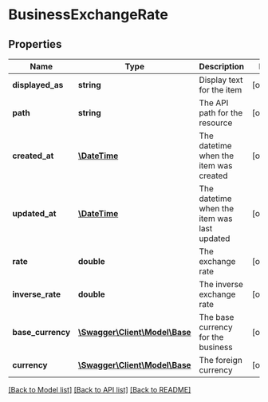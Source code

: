 # BusinessExchangeRate

## Properties
Name | Type | Description | Notes
------------ | ------------- | ------------- | -------------
**displayed_as** | **string** | Display text for the item | [optional] 
**path** | **string** | The API path for the resource | [optional] 
**created_at** | [**\DateTime**](\DateTime.md) | The datetime when the item was created | [optional] 
**updated_at** | [**\DateTime**](\DateTime.md) | The datetime when the item was last updated | [optional] 
**rate** | **double** | The exchange rate | [optional] 
**inverse_rate** | **double** | The inverse exchange rate | [optional] 
**base_currency** | [**\Swagger\Client\Model\Base**](Base.md) | The base currency for the business | [optional] 
**currency** | [**\Swagger\Client\Model\Base**](Base.md) | The foreign currency | [optional] 

[[Back to Model list]](../README.md#documentation-for-models) [[Back to API list]](../README.md#documentation-for-api-endpoints) [[Back to README]](../README.md)


